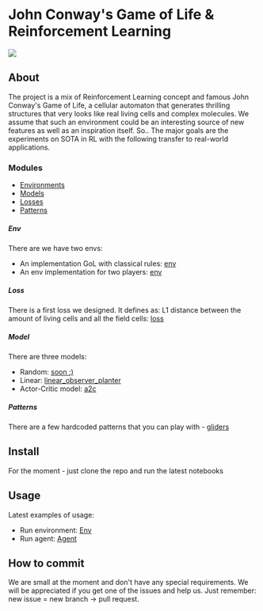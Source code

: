 # John Conway's Game of Life & Reinforcement Learning
![](https://upload.wikimedia.org/wikipedia/en/d/d0/Game_of_life_animated_glider_2.gif)

## About

The project is a mix of Reinforcement Learning concept and famous
John Conway's Game of Life, a cellular automaton that generates thrilling
structures that very looks like real living cells and complex molecules.
We assume that such an environment could be an interesting source of
new features as well as an inspiration itself. So.. The major goals are
the experiments on SOTA in RL  with the following transfer to
real-world applications.

### Modules
 - [Environments](#env)
 - [Models](#model)
 - [Losses](#loss)
 - [Patterns](#patterns)

##### Env
There are we have two envs:
 - An implementation GoL with classical rules:  [env](https://github.com/denistr16/GoL-RL/blob/master/env/env_naive_torus.py)
 - An env implementation for two players: [env](https://github.com/denistr16/GoL-RL/blob/master/env/env_2players_naive_torus.py)

##### Loss
There is a first loss we designed. It defines as:
L1 distance between the amount of living cells and all the field cells:
[loss](https://github.com/denistr16/GoL-RL/blob/master/loss/losses.py)

##### Model
There are three models:
- Random: [soon :)]()
- Linear: [linear_observer_planter](https://github.com/denistr16/GoL-RL/blob/master/model/linear_observer_planter.py)
- Actor-Critic model: [a2c](https://github.com/denistr16/GoL-RL/blob/master/model/a2c.py)


##### Patterns
There are a few hardcoded patterns that you can play with - [gliders](https://github.com/denistr16/GoL-RL/blob/master/patterns/gliders.py)

## Install
For the moment - just clone the repo and run the latest notebooks

## Usage
Latest examples of usage:
- Run environment: [Env](https://github.com/denistr16/GoL-RL/blob/master/envs_run_template_02.ipynb)
- Run agent:  [Agent](https://github.com/denistr16/GoL-RL/blob/master/agent_run_template_04.ipynb)

## How to commit
We are small at the moment and don't have any special requirements.
We will be appreciated if you get one of the issues and help us.
Just remember: new issue = new branch -> pull request.

